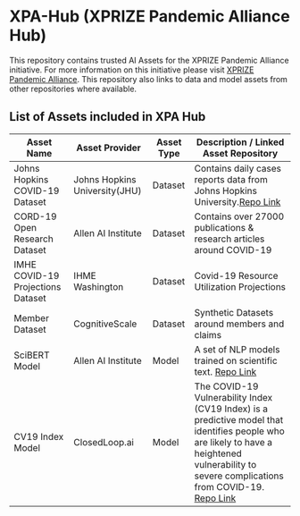 # XPA-Hub (XPRIZE Pandemic Alliance Hub) 

This repository contains trusted AI Assets for the XPRIZE Pandemic Alliance initiative. For more information on this initiative please visit [XPRIZE Pandemic Alliance](https://www.xprize.org/fight-covid19). This repository also links to data and model assets from other repositories where available.

## List of Assets included in XPA Hub

|   Asset Name  |   Asset Provider    |   Asset Type  |   Description / Linked Asset Repository |
|---------------|-----------------|---------------|-----------------------------------------|
|   Johns Hopkins COVID-19 Dataset    |   Johns Hopkins University(JHU) |   Dataset |   Contains daily cases reports data from Johns Hopkins University.[Repo Link](https://github.com/lkrishna-cs/COVID-19)    |
|   CORD-19 Open Research Dataset    |   Allen AI Institute       |     Dataset   | Contains over 27000 publications & research articles around COVID-19    |
|   IMHE COVID-19 Projections  Dataset  |   IHME Washington     |     Dataset   | Covid-19 Resource Utilization Projections   |
|   Member  Dataset      | CognitiveScale  |     Dataset   | Synthetic Datasets around members and claims   |
|   SciBERT Model    | Allen AI Institute  |    Model     | A set of NLP models trained on scientific text. [Repo Link](https://github.com/lkrishna-cs/scibert) |
|   CV19 Index Model    |   ClosedLoop.ai   |   Model   |   The COVID-19 Vulnerability Index (CV19 Index) is a predictive model that identifies people who are likely to have a heightened vulnerability to severe complications from COVID-19. [Repo Link](https://github.com/lkrishna-cs/cv19index)
